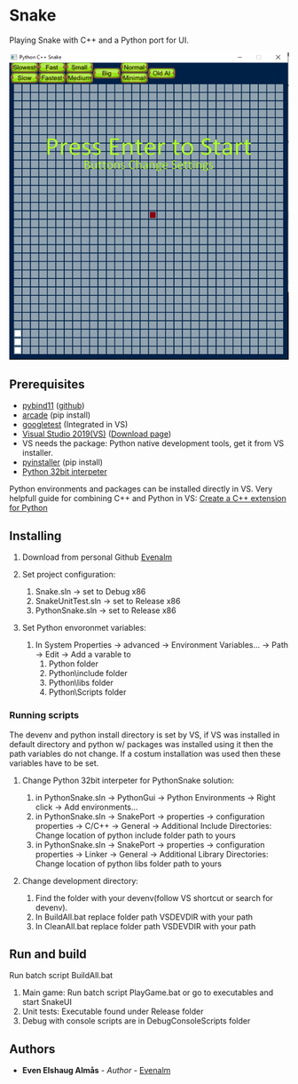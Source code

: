 # Snake
Playing Snake with C++ and a Python port for UI.

<img src="images/RunningApplication.PNG" width="600">

## Prerequisites
* [pybind11](https://pybind11.readthedocs.io/en/stable/) ([github](https://github.com/pybind/pybind11))
* [arcade](https://arcade.academy/#) (pip install)
* [googletest](https://github.com/google/googletest) (Integrated in VS)
* [Visual Studio 2019(VS)](https://visualstudio.microsoft.com/) ([Download page](https://visualstudio.microsoft.com/vs/))
* VS needs the package: Python native development tools, get it from VS installer.
* [pyinstaller](https://www.pyinstaller.org/) (pip install)
* [Python 32bit interpeter](https://www.python.org/downloads/)

Python environments and packages can be installed directly in VS. Very helpfull guide for combining C++ and Python in VS: [Create a C++ extension for Python](https://docs.microsoft.com/en-us/visualstudio/python/working-with-c-cpp-python-in-visual-studio?view=vs-2019)

## Installing
1. Download from personal Github [Evenalm](https://github.com/Evenalm/Snake/)

1. Set project configuration:
	1. Snake.sln -> set to Debug x86
	1. SnakeUnitTest.sln -> set to Release x86
	1. PythonSnake.sln -> set to Release x86

1. Set Python envoronmet variables:
	1. In System Properties -> advanced -> Environment Variables... -> Path -> Edit -> Add a varable to
		1. Python folder
		1. Python\include folder
		1. Python\libs folder
		1. Python\Scripts folder
		
### Running scripts
The devenv and python install directory is set by VS, if VS was installed in default directory and python w/ packages was installed using it then the path variables do not change. If a costum installation was used then these variables have to be set.

1. Change Python 32bit interpeter for PythonSnake solution:
   1. in PythonSnake.sln -> PythonGui -> Python Environments -> Right click -> Add environments...
   1. in PythonSnake.sln -> SnakePort -> properties -> configuration properties -> C/C++ 
      -> General -> Additional Include Directories: Change location of python include folder path to yours
   1. in PythonSnake.sln -> SnakePort -> properties -> configuration properties -> Linker 
      -> General -> Additional Library Directories: Change location of python libs folder path to yours
      
1. Change development directory:
   1. Find the folder with your devenv(follow VS shortcut or search for devenv).
   1. In BuildAll.bat replace folder path VSDEVDIR with your path
   1. In CleanAll.bat replace folder path VSDEVDIR with your path

## Run and build
Run batch script BuildAll.bat

1. Main game: Run batch script PlayGame.bat or go to executables and start SnakeUI
2. Unit tests: Executable found under Release folder
3. Debug with console scripts are in DebugConsoleScripts folder

## Authors

* **Even Elshaug Almås** - *Author* - [Evenalm](https://github.com/Evenalm)
